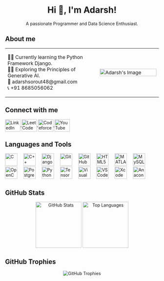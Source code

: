 <h1 align="center">Hi 👋, I'm Adarsh!</h1>

<p align="center">A passionate Programmer and Data Science Enthusiast.</p>

<h2 align="left">About me</h2>

<table>
<tr>
<td width="60%">
    <p align="left">
        👨‍💻 Currently learning the Python Framework Django.<br>
        👨‍💻 Exploring the Principles of Generative AI.<br>
        📧 adarshsorout48@gmail.com<br>
        📞 +91 8685056062
    </p>
</td>
<td width="40%">
    <img src="image.png" width="100%" alt="Adarsh's Image">
</td>
</tr>
</table>

<h2 align="left">Connect with me</h2>

<p align="left">
    <a href="https://www.linkedin.com/in/adarsh-sorout/" target="_blank">
        <img align="center" src="https://raw.githubusercontent.com/rahuldkjain/github-profile-readme-generator/master/src/images/icons/Social/linked-in-alt.svg" alt="LinkedIn" height="40" width="50" />
    </a>
    <a href="https://leetcode.com/u/Adarsh_Sorout/" target="_blank">
        <img align="center" src="https://raw.githubusercontent.com/rahuldkjain/github-profile-readme-generator/master/src/images/icons/Social/leet-code.svg" alt="LeetCode" height="40" width="50" />
    </a>
    <a href="https://codeforces.com/profile/adarsh465" target="_blank">
        <img align="center" src="https://raw.githubusercontent.com/rahuldkjain/github-profile-readme-generator/master/src/images/icons/Social/codeforces.svg" alt="Codeforces" height="40" width="50" />
    </a>
    <a href="https://www.youtube.com/@adarshsorout1432" target="_blank">
        <img align="center" src="https://raw.githubusercontent.com/rahuldkjain/github-profile-readme-generator/master/src/images/icons/Social/youtube.svg" alt="YouTube" height="40" width="50" />
    </a>
</p>

<h2 align="left">Languages and Tools</h2>

<p align="left">
    <img src="https://cdn.jsdelivr.net/gh/devicons/devicon/icons/c/c-original.svg" height="40" alt="C" />
    <img width="12" />
    <img src="https://cdn.jsdelivr.net/gh/devicons/devicon/icons/cplusplus/cplusplus-original.svg" height="40" alt="C++" />
    <img width="12" />
    <img src="https://cdn.jsdelivr.net/gh/devicons/devicon/icons/django/django-plain.svg" height="40" alt="Django" />
    <img width="12" />
    <img src="https://cdn.jsdelivr.net/gh/devicons/devicon/icons/git/git-original.svg" height="40" alt="Git" />
    <img width="12" />
    <img src="https://cdn.jsdelivr.net/gh/devicons/devicon/icons/github/github-original.svg" height="40" alt="GitHub" />
    <img width="12" />
    <img src="https://cdn.jsdelivr.net/gh/devicons/devicon/icons/html5/html5-original.svg" height="40" alt="HTML5" />
    <img width="12" />
    <img src="https://cdn.jsdelivr.net/gh/devicons/devicon/icons/matlab/matlab-original.svg" height="40" alt="MATLAB" />
    <img width="12" />
    <img src="https://cdn.jsdelivr.net/gh/devicons/devicon/icons/mysql/mysql-original.svg" height="40" alt="MySQL" />
    <img width="12" />
    <img src="https://cdn.jsdelivr.net/gh/devicons/devicon/icons/opencv/opencv-original.svg" height="40" alt="OpenCV" />
    <img width="12" />
    <img src="https://cdn.jsdelivr.net/gh/devicons/devicon/icons/postgresql/postgresql-original.svg" height="40" alt="PostgreSQL" />
    <img width="12" />
    <img src="https://cdn.jsdelivr.net/gh/devicons/devicon/icons/python/python-original.svg" height="40" alt="Python" />
    <img width="12" />
    <img src="https://cdn.jsdelivr.net/gh/devicons/devicon/icons/tensorflow/tensorflow-original.svg" height="40" alt="TensorFlow" />
    <img width="12" />
    <img src="https://cdn.jsdelivr.net/gh/devicons/devicon/icons/visualstudio/visualstudio-plain.svg" height="40" alt="Visual Studio" />
    <img width="12" />
    <img src="https://cdn.jsdelivr.net/gh/devicons/devicon/icons/vscode/vscode-original.svg" height="40" alt="VS Code" />
    <img width="12" />
    <img src="https://cdn.jsdelivr.net/gh/devicons/devicon/icons/xcode/xcode-original.svg" height="40" alt="Xcode" />
    <img width="12" />
    <img src="https://cdn.jsdelivr.net/gh/devicons/devicon/icons/anaconda/anaconda-original.svg" height="40" alt="Anaconda" />
</p>

<h2 align="left">GitHub Stats</h2>

<div align="center">
    <img src="https://github-readme-stats.vercel.app/api?username=AdarshSorout&hide_title=false&hide_rank=false&show_icons=true&include_all_commits=true&count_private=true&disable_animations=false&theme=dracula&locale=en&hide_border=false&order=1" height="150" alt="GitHub Stats" />
    <img src="https://github-readme-stats.vercel.app/api/top-langs?username=AdarshSorout&locale=en&hide_title=false&layout=compact&card_width=320&langs_count=5&theme=dracula&hide_border=false&order=2" height="150" alt="Top Languages" />
</div>

<h2 align="left">GitHub Trophies</h2>

<div align="center">
    <img src="https://github-profile-trophy.vercel.app/?username=AdarshSorout&theme=dracula&margin-w=15&row=1&column=6" alt="GitHub Trophies" />
</div>
